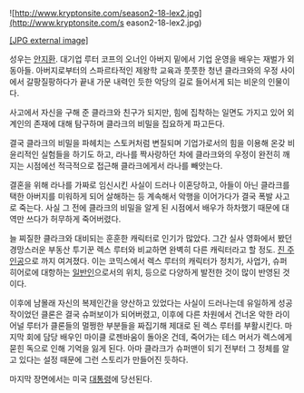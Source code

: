 ![http://www.kryptonsite.com/season2-18-lex2.jpg](http://www.kryptonsite.com/s
eason2-18-lex2.jpg)

[[JPG external image]](http://www.kryptonsite.com/season2-18-lex2.jpg)

  
성우는 [안지환](%EC%95%88%EC%A7%80%ED%99%98.md). 대기업 루터 코프의 오너인 아버지 밑에서 기업 운영을
배우는 재벌가 외동아들. 아버지로부터의 스파르타적인 제왕학 교육과 풋풋한 청년 클라크와의 우정 사이에서 갈팡질팡하다가 끝내 가문 내력인 듯한
악당의 길로 들어서게 되는 비운의 인물이다.

사고에서 자신을 구해 준 클라크와 친구가 되지만, 힘에 집착하는 일면도 가지고 있어 외계인의 존재에 대해 탐구하며 클라크의 비밀을 집요하게
파고든다.

결국 클라크의 비밀을 파헤치는 스토커처럼 변질되며 기업가로서의 힘을 이용해 온갖 비윤리적인 실험들을 하기도 하고, 라나를 짝사랑하던 차에
클라크와의 우정이 완전히 깨지는 시점에선 적극적으로 접근해 클라크에게서 라나를 빼앗는다.

결혼을 위해 라나를 가짜로 임신시킨 사실이 드러나 이혼당하고, 아들이 아닌 클라크를 택한 아버지를 미워하게 되어 살해하는 등 계속해서 악행을
이어가다가 결국 폭발 사고로 죽는다. 사실 그 전에 클라크의 비밀을 알게 된 시점에서 배우가 하차했기 때문에 대역만 쓰다가 허무하게
죽어버렸다.

늘 찌질한 클라크와 대비되는 훈훈한 캐릭터로 인기가 많았다. 그간 실사 영화에서 봤던 경망스러운 부동산 투기꾼 렉스 루터와 비교하면 완벽히
다른 캐릭터라고 할 정도. [진 주인공](%EC%A7%84%20%EC%A3%BC%EC%9D%B8%EA%B3%B5.md)으로 까지
여겨졌다. 이는 코믹스에서 렉스 루터의 캐릭터가 정치가, 사업가, 슈퍼 히어로에 대항하는
[일반인](%EC%9D%BC%EB%B0%98%EC%9D%B8.md)으로서의 위치, 등으로 다양하게 발전한 것이 많이 반영된 것이다.

이후에 남몰래 자신의 복제인간을 양산하고 있었다는 사실이 드러나는데 유일하게 성공작이었던 클론은 결국 슈퍼보이가 되어버렸고, 이후에 다른
차원에서 건너온 악한 라이어널 루터가 클론들의 멀쩡한 부분들을 짜집기해 제대로 된 렉스 루터를 부활시킨다. 마지막 회에 담당 배우인 마이클
로젠바움이 돌아온 건데, 죽어가는 테스 머서가 렉스에게 묻힌 독으로 인해 기억을 잃게 된다. 아마 클라크가 슈퍼맨이 되기 전부터 그 정체를
알고 있다는 설정 때문에 그런 스토리가 만들어진 듯하다.

마지막 장면에서는 미국 [대통령](%EB%8C%80%ED%86%B5%EB%A0%B9.md)에 당선된다.


